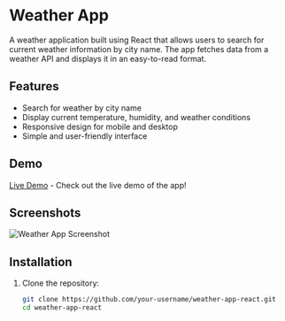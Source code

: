 # Weather App

A weather application built using React that allows users to search for current weather information by city name. The app fetches data from a weather API and displays it in an easy-to-read format.

## Features

- Search for weather by city name
- Display current temperature, humidity, and weather conditions
- Responsive design for mobile and desktop
- Simple and user-friendly interface

## Demo

[Live Demo](http://example.com) - Check out the live demo of the app!

## Screenshots

![Weather App Screenshot](path/to/screenshot.png)

## Installation

1. Clone the repository:
   ```bash
   git clone https://github.com/your-username/weather-app-react.git
   cd weather-app-react

